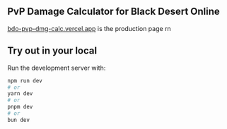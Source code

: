 ## PvP Damage Calculator for Black Desert Online


[bdo-pvp-dmg-calc.vercel.app](bdo-pvp-dmg-calc.vercel.app) is the production page rn


## Try out in your local

Run the development server with:

```bash
npm run dev
# or
yarn dev
# or
pnpm dev
# or
bun dev
```
